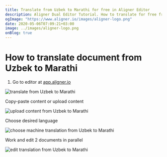 ```yaml
---
title: Translate from Uzbek to Marathi for free in Aligner Editor
description: Aligner Dual Editor Tutorial. How to translate for free from Uzbek to Marathi. Aligner is multilingual document management platform. 
ogImage: "https://www.aligner.io/images/aligner-logo.png"
date: 2020-05-06T07:09:21+03:00
image: ../images/aligner-logo.png
onBlog: true
---
```


# How to translate document from Uzbek to Marathi

1. Go to editor at [app.aligner.io](https://app.aligner.io "Aligner App web page")

![translate from Uzbek to Marathi](../aligner-blank-editor.png "translate from Uzbek to Marathi")

Copy-paste content or upload content

![upload content from Uzbek to Marathi](../aligner-uploaded-document.png "upload content from Uzbek to Marathi")

Choose desired language

![choose machine translation from Uzbek to Marathi](../aligner-language-dropdown.png "choose machine translation from Uzbek to Marathi")

Work and edit 2 documents in parallel

![edit translation from Uzbek to Marathi](../aligner-double-sitded-editor.png "edit translation from Uzbek to Marathi")

